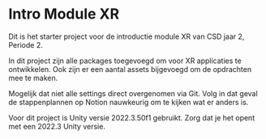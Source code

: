 # Intro Module XR

Dit is het starter project voor de introductie module XR van CSD jaar 2, Periode 2.

In dit project zijn alle packages toegevoegd om voor XR applicaties te ontwikkelen. Ook zijn er een aantal assets bijgevoegd om de opdrachten mee te maken.

Mogelijk dat niet alle settings direct overgenomen via Git. Volg in dat geval de stappenplannen op Notion nauwkeurig om te kijken wat er anders is.

Voor dit project is Unity versie 2022.3.50f1 gebruikt. Zorg dat je het opent met een 2022.3 Unity versie.

